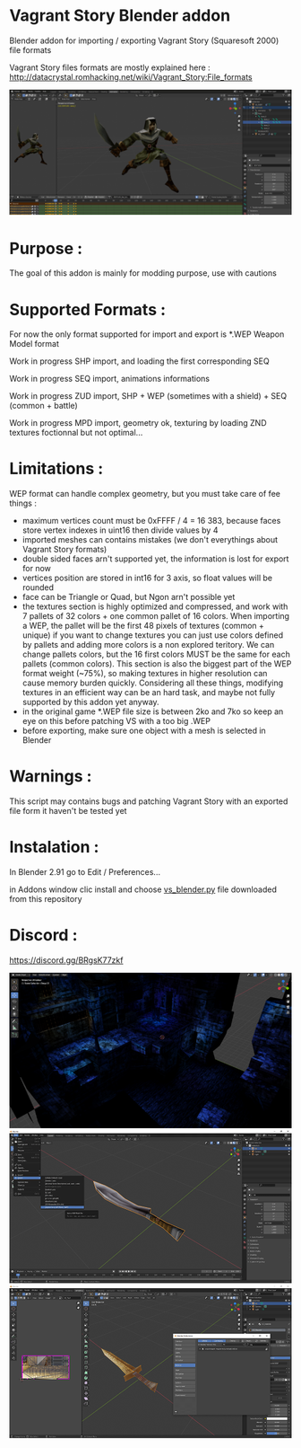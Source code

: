 # Vagrant Story Blender addon

Blender addon for importing / exporting Vagrant Story (Squaresoft 2000) file formats

Vagrant Story files formats are mostly explained here : http://datacrystal.romhacking.net/wiki/Vagrant_Story:File_formats

<img src="https://github.com/korobetski/blender-vagrant-story/raw/master/zud_anim.png"/>

# Purpose :

The goal of this addon is mainly for modding purpose, use with cautions

# Supported Formats :

For now the only format supported for import and export is *.WEP Weapon Model format

Work in progress SHP import, and loading the first corresponding SEQ

Work in progress SEQ import, animations informations

Work in progress ZUD import, SHP + WEP (sometimes with a shield) + SEQ (common + battle)

Work in progress MPD import, geometry ok, texturing by loading ZND textures foctionnal but not optimal...

# Limitations :

WEP format can handle complex geometry, but you must take care of fee things :
- maximum vertices count must be 0xFFFF / 4 = 16 383, because faces store vertex indexes in uint16 then divide values by 4
- imported meshes can contains mistakes (we don't everythings about Vagrant Story formats)
- double sided faces arn't supported yet, the information is lost for export for now
- vertices position are stored in int16 for 3 axis, so float values will be rounded
- face can be Triangle or Quad, but Ngon arn't possible yet
- the textures section is highly optimized and compressed, and work with 7 pallets of 32 colors + one common pallet of 16 colors. When importing a WEP, the pallet will be the first 48 pixels of textures (common + unique)
if you want to change textures you can just use colors defined by pallets and adding more colors is a non explored teritory. We can change pallets colors, but the 16 first colors MUST be the same for each pallets (common colors).
This section is also the biggest part of the WEP format weight (~75%), so making textures in higher resolution can cause memory burden quickly.
Considering all these things, modifying textures in an efficient way can be an hard task, and maybe not fully supported by this addon yet anyway.
- in the original game *.WEP file size is between 2ko and 7ko so keep an eye on this before patching VS with a too big .WEP
- before exporting, make sure one object with a mesh is selected in Blender

# Warnings :

This script may contains bugs and patching Vagrant Story with an exported file form it haven't be tested yet

# Instalation :

In Blender 2.91 go to Edit / Preferences...

in Addons window clic install and choose <a href="https://github.com/korobetski/blender-vagrant-story/raw/master/vs_blender.py">vs_blender.py</a> file downloaded from this repository

# Discord :

https://discord.gg/BRgsK77zkf

<img src="https://github.com/korobetski/blender-vagrant-story/raw/master/crumbling_market.png"/>

<img src="https://github.com/korobetski/blender-vagrant-story/raw/master/export.png"/>

<img src="https://github.com/korobetski/blender-vagrant-story/raw/master/uv_map_addon_win.png"/>


